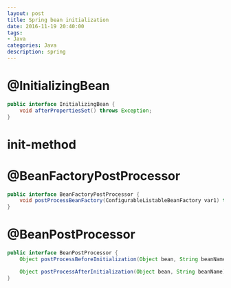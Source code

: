 ```yaml
---
layout: post
title: Spring bean initialization
date: 2016-11-19 20:40:00
tags:
- Java
categories: Java
description: spring
---
```



# @InitializingBean
```java
public interface InitializingBean {
    void afterPropertiesSet() throws Exception;
}
```

# init-method

# @BeanFactoryPostProcessor
```java
public interface BeanFactoryPostProcessor {
    void postProcessBeanFactory(ConfigurableListableBeanFactory var1) throws BeansException;
}
```

# @BeanPostProcessor
```java
public interface BeanPostProcessor {
	Object postProcessBeforeInitialization(Object bean, String beanName) throws BeansException;

	Object postProcessAfterInitialization(Object bean, String beanName) throws BeansException;
}

```
